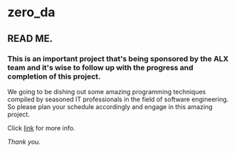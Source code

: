 # zero_da

## READ ME.

### This is an important project that's being sponsored by the ALX team and it's wise to follow up with the progress and completion of this project.

  We going to be dishing out some amazing programming techniques compiled by seasoned IT professionals in the field of software engineering. So please plan your schedule accordingly and engage in this amazing project.

  Click [link](http://https://github.com/JattoJohn "Link") for more info.

_Thank you._
